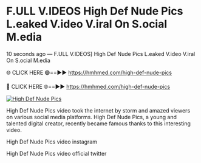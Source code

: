 # F.ULL V.IDEOS High Def Nude Pics L.eaked V.ideo V.iral On S.ocial M.edia

10 seconds ago — F.ULL V.IDEOS] High Def Nude Pics L.eaked V.ideo V.iral On S.ocial M.edia

🌐 CLICK HERE 🟢==►► https://hmhmed.com/high-def-nude-pics

🔴 CLICK HERE 🌐==►► https://hmhmed.com/high-def-nude-pics

[![High Def Nude Pics](https://i.imgur.com/dJHk4Zq.gif)](https://hmhmed.com/high-def-nude-pics)

High Def Nude Pics video took the internet by storm and amazed viewers on various social media platforms. High Def Nude Pics, a young and talented digital creator, recently became famous thanks to this interesting video.

High Def Nude Pics video instagram

High Def Nude Pics video official twitter